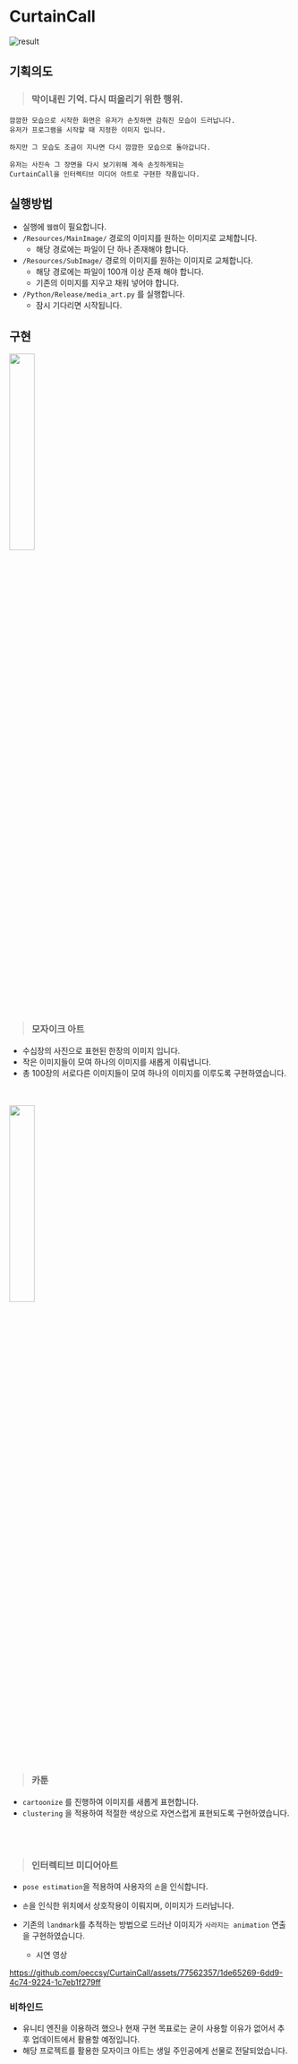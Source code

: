 # CurtainCall

![result](https://github.com/oeccsy/CurtainCall/assets/77562357/4129b579-eed0-487a-975f-cd500de78864)

## 기획의도
> ### 막이내린 기억. 다시 떠올리기 위한 행위.  
```
깜깜한 모습으로 시작한 화면은 유저가 손짓하면 감춰진 모습이 드러납니다.
유저가 프로그램을 시작할 때 지정한 이미지 입니다.

하지만 그 모습도 조금이 지나면 다시 깜깜한 모습으로 돌아갑니다.

유저는 사진속 그 장면을 다시 보기위해 계속 손짓하게되는
CurtainCall을 인터렉티브 미디어 아트로 구현한 작품입니다.
```

## 실행방법
- 실행에 `웹캠`이 필요합니다.
- `/Resources/MainImage/` 경로의 이미지를 원하는 이미지로 교체합니다.
    - 해당 경로에는 파일이 단 하나 존재해야 합니다.
- `/Resources/SubImage/` 경로의 이미지를 원하는 이미지로 교체합니다.
    - 해당 경로에는 파일이 100개 이상 존재 해야 합니다.
    - 기존의 이미지를 지우고 채워 넣어야 합니다.
- `/Python/Release/media_art.py` 를 실행합니다.
    - 잠시 기다리면 시작됩니다.  

## 구현

<img src="https://github.com/oeccsy/CurtainCall/assets/77562357/67b05be3-23b3-4edc-905e-8e7b65b90009" width="30%" height="30%">  

> ### 모자이크 아트
- 수십장의 사진으로 표현된 한장의 이미지 입니다.
- 작은 이미지들이 모여 하나의 이미지를 새롭게 이뤄냅니다.  
- 총 100장의 서로다른 이미지들이 모여 하나의 이미지를 이루도록 구현하였습니다.
<br>
<br>
<img src="https://github.com/oeccsy/CurtainCall/assets/77562357/b29a40f1-c580-494b-8989-a016438d45f7" width="30%" height="30%">   

> ### 카툰  

- `cartoonize` 를 진행하여 이미지를 새롭게 표현합니다.  
- `clustering` 을 적용하여 적절한 색상으로 자연스럽게 표현되도록 구현하였습니다.  
<br>  
<br>  

> ### 인터렉티브 미디어아트  
- `pose estimation`을 적용하여 사용자의 `손`을 인식합니다.
- `손`을 인식한 위치에서 상호작용이 이뤄지며, 이미지가 드러납니다.
- 기존의 `landmark`를 추적하는 방법으로 드러난 이미지가 `사라지는 animation` 연출을 구현하였습니다.

    - 시연 영상

https://github.com/oeccsy/CurtainCall/assets/77562357/1de65269-6dd9-4c74-9224-1c7eb1f279ff


### 비하인드
- 유니티 엔진을 이용하려 했으나 현재 구현 목표로는 굳이 사용할 이유가 없어서 추후 업데이트에서 활용할 예정입니다.
- 해당 프로젝트를 활용한 모자이크 아트는 생일 주인공에게 선물로 전달되었습니다.
